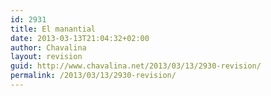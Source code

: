 ```yaml
---
id: 2931
title: El manantial
date: 2013-03-13T21:04:32+02:00
author: Chavalina
layout: revision
guid: http://www.chavalina.net/2013/03/13/2930-revision/
permalink: /2013/03/13/2930-revision/
---
```

